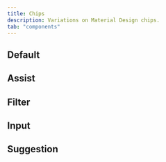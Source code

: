 ```yaml
---
title: Chips
description: Variations on Material Design chips.
tab: "components"
---
```


## Default

<code-preview group="default"></code-preview>

## Assist

<code-preview group="assist"></code-preview>

## Filter

<code-preview group="filter"></code-preview>

## Input

<code-preview group="input"></code-preview>

## Suggestion

<code-preview group="suggestion"></code-preview>
